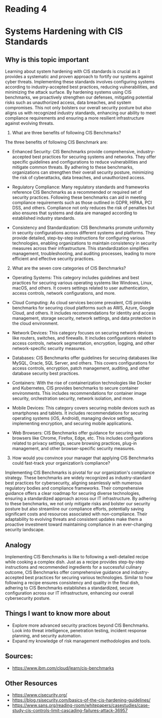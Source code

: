 # Reading 4
# Systems Hardening with CIS Standards
## Why is this topic important

Learning about system hardening with CIS standards is crucial as it provides a systematic and proven approach to fortify our systems against cyber threats. Implementing these standards involves configuring systems according to industry-accepted best practices, reducing vulnerabilities, and minimizing the attack surface. By hardening systems using CIS benchmarks, we proactively strengthen our defenses, mitigating potential risks such as unauthorized access, data breaches, and system compromises. This not only bolsters our overall security posture but also aligns us with recognized industry standards, enhancing our ability to meet compliance requirements and ensuring a more resilient infrastructure against evolving threats.

1. What are three benefits of following CIS Benchmarks?


The three benefits of following CIS Benchmark are:

- Enhanced Security: CIS Benchmarks provide comprehensive, industry-accepted best practices for securing systems and networks. They offer specific guidelines and configurations to reduce vulnerabilities and mitigate common threats. By adhering to these benchmarks, organizations can strengthen their overall security posture, minimizing the risk of cyberattacks, data breaches, and unauthorized access.

- Regulatory Compliance: Many regulatory standards and frameworks reference CIS Benchmarks as a recommended or required set of security practices. Following these benchmarks can aid in meeting compliance requirements such as those outlined in GDPR, HIPAA, PCI DSS, and others. Compliance not only reduces the risk of penalties but also ensures that systems and data are managed according to established industry standards.

- Consistency and Standardization: CIS Benchmarks promote uniformity in security configurations across different systems and platforms. They provide detailed, step-by-step instructions for configuring various technologies, enabling organizations to maintain consistency in security measures across their infrastructure. This standardization simplifies management, troubleshooting, and auditing processes, leading to more efficient and effective security practices.


2. What are the seven core categories of CIS Benchmarks?

- Operating Systems: This category includes guidelines and best practices for securing various operating systems like Windows, Linux, macOS, and others. It covers settings related to user authentication, access controls, network configurations, and more.

- Cloud Computing: As cloud services become prevalent, CIS provides benchmarks for securing cloud platforms such as AWS, Azure, Google Cloud, and others. It includes recommendations for identity and access management, storage security, network settings, and data protection in the cloud environment.

- Network Devices: This category focuses on securing network devices like routers, switches, and firewalls. It includes configurations related to access controls, network segmentation, encryption, logging, and other network-specific security measures.

- Databases: CIS Benchmarks offer guidelines for securing databases like MySQL, Oracle, SQL Server, and others. This covers configurations for access controls, encryption, patch management, auditing, and other database security best practices.

- Containers: With the rise of containerization technologies like Docker and Kubernetes, CIS provides benchmarks to secure container environments. This includes recommendations for container image security, orchestration security, network isolation, and more.

- Mobile Devices: This category covers securing mobile devices such as smartphones and tablets. It includes recommendations for securing operating systems (iOS, Android), managing device settings, implementing encryption, and securing mobile applications.

- Web Browsers: CIS Benchmarks offer guidance for securing web browsers like Chrome, Firefox, Edge, etc. This includes configurations related to privacy settings, secure browsing practices, plug-in management, and other browser-specific security measures.

3. How would you convince your manager that applying CIS Benchmarks could fast-track your organization’s compliance?

Implementing CIS Benchmarks is pivotal for our organization's compliance strategy. These benchmarks are widely recognized as industry-standard best practices for cybersecurity, aligning seamlessly with numerous regulatory bodies and compliance frameworks. Their comprehensive guidance offers a clear roadmap for securing diverse technologies, ensuring a standardized approach across our IT infrastructure. By adhering to these benchmarks, we not only mitigate risks and bolster our security posture but also streamline our compliance efforts, potentially saving significant costs and resources associated with non-compliance. Their adaptability to evolving threats and consistent updates make them a proactive investment toward maintaining compliance in an ever-changing security landscape.

## Analogy

Implementing CIS Benchmarks is like to following a well-detailed recipe while cooking a complex dish. Just as a recipe provides step-by-step instructions and recommended ingredients for a successful culinary outcome, CIS Benchmarks offer comprehensive guidance and industry-accepted best practices for securing various technologies. Similar to how following a recipe ensures consistency and quality in the final dish, adhering to CIS Benchmarks establishes a standardized, secure configuration across our IT infrastructure, enhancing our overall cybersecurity posture.

## Things I want to know more about
- Explore more advanced security practices beyond CIS Benchmarks. Look into threat intelligence, penetration testing, incident response planning, and security automation.
- Expand my knowledge of risk management methodologies and tools.

## Sources:
- https://www.ibm.com/cloud/learn/cis-benchmarks

## Other Resources
- https://www.cisecurity.org/
- https://blog.rsisecurity.com/basics-of-the-cis-hardening-guidelines/
- https://www.sans.org/reading-room/whitepapers/casestudies/case-study-cis-controls-limit-cascading-failures-attack-36957 
